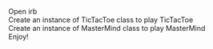 Open irb <br />
Create an instance of TicTacToe class to play TicTacToe <br />
Create an instance of MasterMind class to play MasterMind <br />
Enjoy!
